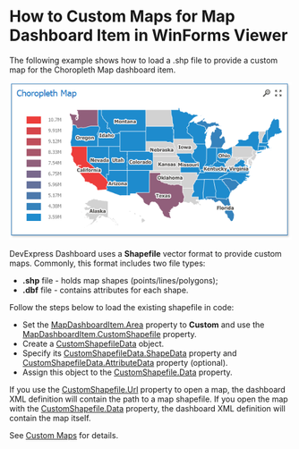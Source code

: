 # How to Custom Maps for Map Dashboard Item in WinForms Viewer

The following example shows how to load a .shp file to provide a custom map for the Choropleth Map dashboard item.

![](img\map.png)

DevExpress Dashboard uses a **Shapefile** vector format to provide custom maps. Commonly, this format includes two file types:

- **.shp** file - holds map shapes (points/lines/polygons);
- **.dbf** file - contains attributes for each shape.

Follow the steps below to load the existing shapefile in code:

- Set the [MapDashboardItem.Area](https://docs.devexpress.com/Dashboard/DevExpress.DashboardCommon.MapDashboardItem.Area) property to **Custom** and use the [MapDashboardItem.CustomShapefile](https://docs.devexpress.com/Dashboard/DevExpress.DashboardCommon.MapDashboardItem.CustomShapefile) property.
- Create a [CustomShapefileData](https://docs.devexpress.com/Dashboard/DevExpress.DashboardCommon.CustomShapefileData) object.
- Specify its [CustomShapefileData.ShapeData](https://docs.devexpress.com/Dashboard/DevExpress.DashboardCommon.CustomShapefileData.ShapeData) property and [CustomShapefileData.AttributeData](https://docs.devexpress.com/Dashboard/DevExpress.DashboardCommon.CustomShapefileData.AttributeData) property (optional).
- Assign this object to the [CustomShapefile.Data](https://docs.devexpress.com/Dashboard/DevExpress.DashboardCommon.CustomShapefile.Data) property.

If you use the [CustomShapefile.Url](https://docs.devexpress.com/Dashboard/DevExpress.DashboardCommon.CustomShapefile.Url) property to open a map, the dashboard XML definition will contain the path to a map shapefile. If you open the map with the [CustomShapefile.Data](https://docs.devexpress.com/Dashboard/DevExpress.DashboardCommon.CustomShapefile.Data) property, the dashboard XML definition will contain the map itself.

See [Custom Maps](https://docs.devexpress.com/Dashboard/16478/create-dashboards/create-dashboards-in-the-winforms-designer/designing-dashboard-items/choropleth-map/providing-maps#custom-maps) for details.